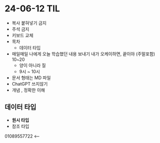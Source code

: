 # 24-06-12 TIL

- 복사 붙혀넣기 금지
- 주석 금지 
- 키보드 교체 
- 목차
    - 데이터 타입
- 매일매일 나에게 오늘 학습했던 내용 보내기 내가 오케이하면, 끝이야  (주말포함) 10~20
    - 양이 아니라 질
    - 9시 ~ 10시 
- 문서 형태는 MD 파일 
- ChatGPT 쓰지않기
- 개념 , 정확한 이해 



## 데이터 타입

- **원시 타입**
- 참조 타입


01089557722 <--

